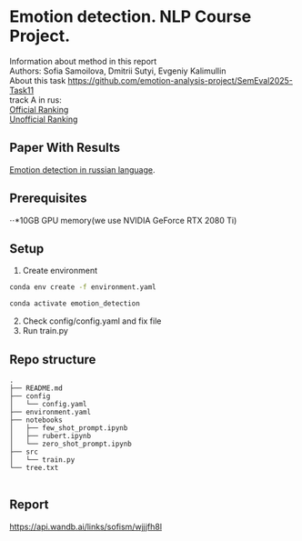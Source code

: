 # Emotion detection. NLP Course Project.
Information about method in this report  
Authors: Sofia Samoilova, Dmitrii Sutyi, Evgeniy Kalimullin  
About this task https://github.com/emotion-analysis-project/SemEval2025-Task11  
track A in rus:  
[Official Ranking](https://docs.google.com/spreadsheets/d/1pyKXpvmVsE1rwu8aRnfn372rD-v3L4Qo/edit?gid=669615273#gid=669615273)  
[Unofficial Ranking](https://docs.google.com/spreadsheets/d/1IgPfmL0z9Lc7GCVY3LwOsHEGQTvOjtZ0/edit?gid=348498964#gid=348498964)
## Paper With Results
[Emotion detection in russian language](https://github.com/sofismv/emotion-detection/blob/main/paper.pdf).

## Prerequisites
⋅⋅*10GB GPU memory(we use NVIDIA GeForce RTX 2080 Ti)


## Setup
1. Create environment
```bash
conda env create -f environment.yaml
```
```bash
conda activate emotion_detection
```
2. Check config/config.yaml and fix file 
3. Run train.py

## Repo structure
<pre><code>.
├── README.md
├── config
│   └── config.yaml
├── environment.yaml
├── notebooks
│   ├── few_shot_prompt.ipynb
│   ├── rubert.ipynb
│   └── zero_shot_prompt.ipynb
├── src
│   └── train.py
└── tree.txt
 </code> </pre>

## Report
https://api.wandb.ai/links/sofism/wjjjfh8l
